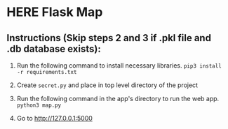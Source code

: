 # HERE Flask Map

## Instructions (Skip steps 2 and 3 if .pkl file and .db database exists):
1. Run the following command to install necessary libraries.
    `pip3 install -r requirements.txt`

2. Create `secret.py` and place in top level directory of the project

3. Run the following command in the app's directory to run the web app.
    `python3 map.py`

4. Go to http://127.0.0.1:5000